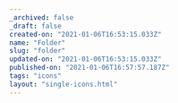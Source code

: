 ```yaml
---
_archived: false
_draft: false
created-on: "2021-01-06T16:53:15.033Z"
name: "Folder"
slug: "folder"
updated-on: "2021-01-06T16:53:15.033Z"
published-on: "2021-01-06T16:57:57.187Z"
tags: "icons"
layout: "single-icons.html"
---
```



